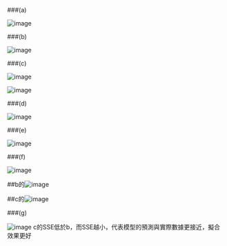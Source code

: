 ###(a)


![image](https://github.com/user-attachments/assets/ade02125-bcbc-4326-b7dc-0eb7aca49123)


###(b)


![image](https://github.com/user-attachments/assets/91e0a3ea-92c2-4f7a-8a82-36a2c38f87ec)



###(c)

![image](https://github.com/user-attachments/assets/4ffe0d85-c178-4d24-8c6b-cd445bb06ace)

![image](https://github.com/user-attachments/assets/82f6408e-e276-40d9-b41a-783dcc6eeedc)



###(d)

![image](https://github.com/user-attachments/assets/1cdaf094-bdbb-4e59-94c2-c5e19ff6f6a3)



###(e)

![image](https://github.com/user-attachments/assets/4b13cf64-535c-4709-87d3-8bd36ce1b7db)



###(f) 

![image](https://github.com/user-attachments/assets/54278f31-0718-408c-aeb9-b52f6caaa1d5)


##b的![image](https://github.com/user-attachments/assets/853c1d27-9b9e-4de0-98ac-47252d24e79b)

##c的![image](https://github.com/user-attachments/assets/0a65b286-66ec-4e3d-a59b-507754ab51c0)


###(g)

![image](https://github.com/user-attachments/assets/3218ce3a-6334-4f51-9638-53a00a4e9aa7)
c的SSE低於b，而SSE越小，代表模型的預測與實際數據更接近，擬合效果更好
